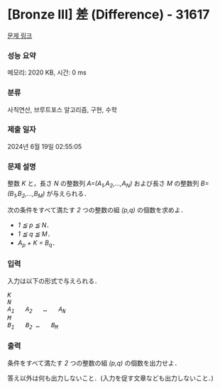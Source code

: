 # [Bronze III] 差 (Difference) - 31617 

[문제 링크](https://www.acmicpc.net/problem/31617) 

### 성능 요약

메모리: 2020 KB, 시간: 0 ms

### 분류

사칙연산, 브루트포스 알고리즘, 구현, 수학

### 제출 일자

2024년 6월 19일 02:55:05

### 문제 설명

<p>整数 <var>K</var> と，長さ <var>N</var> の整数列 <var>A=(A<sub>1</sub>,A<sub>2</sub>,…,A<sub>N</sub>)</var> および長さ <var>M</var> の整数列 <var>B=(B<sub>1</sub>,B<sub>2</sub>,…,B<sub>M</sub>)</var> が与えられる．</p>

<p>次の条件をすべて満たす <var>2</var> つの整数の組 <var>(p,q)</var> の個数を求めよ．</p>

<ul>
	<li><var>1 ≦ p ≦ N</var>．</li>
	<li><var>1 ≦ q ≦ M</var>．</li>
	<li><var>A<sub>p</sub> + K = B<sub>q</sub></var>．</li>
</ul>

### 입력 

 <p>入力は以下の形式で与えられる．</p>

<pre><var>K</var>
<var>N</var>
<var>A<sub>1</sub></var>   <var>A<sub>2</sub></var>   <var>…</var>   <var>A<sub>N</sub></var>
<var>M</var>
<var>B<sub>1</sub></var>   <var>B<sub>2</sub></var> <var>…</var>   <var>B<sub>M</sub></var></pre>

### 출력 

 <p>条件をすべて満たす <var>2</var> つの整数の組 <var>(p,q)</var> の個数を出力せよ．</p>

<p>答え以外は何も出力しないこと．(入力を促す文章なども出力しないこと．)</p>

